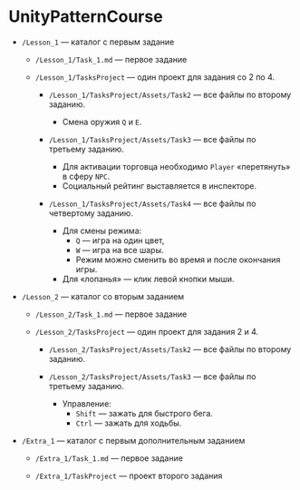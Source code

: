 # UnityPatternCourse

- `/Lesson_1` — каталог с первым задание

  - `/Lesson_1/Task_1.md` — первое задание

  - `/Lesson_1/TasksProject` — один проект для задания со 2 по 4.

     - `/Lesson_1/TasksProject/Assets/Task2` — все файлы по второму заданию.
       - Смена оружия `Q` и `E`.

     - `/Lesson_1/TasksProject/Assets/Task3` — все файлы по третьему заданию.
       - Для активации торговца необходимо `Player` «перетянуть» в сферу `NPC`.
       - Социальный рейтинг выставляется в инспекторе.

     - `/Lesson_1/TasksProject/Assets/Task4` — все файлы по четвертому заданию.
       - Для смены режима:
         - `Q` — игра на один цвет, 
         - `W` — игра на все шары.
         - Режим можно сменить во время и после окончания игры.
       - Для «лопанья» — клик левой кнопки мыши.

- `/Lesson_2` — каталог со вторым заданием

  - `/Lesson_2/Task_1.md` — первое задание

  - `/Lesson_2/TasksProject` — один проект для задания 2 и 4.

     - `/Lesson_2/TasksProject/Assets/Task2` — все файлы по второму заданию.
   
     - `/Lesson_2/TasksProject/Assets/Task3` — все файлы по третьему заданию.
       - Управление:
         - `Shift` — зажать для быстрого бега. 
         - `Ctrl` — зажать для ходьбы.

- `/Extra_1` — каталог с первым дополнительным заданием

  - `/Extra_1/Task_1.md` — первое задание

  - `/Extra_1/TaskProject` — проект второго задания
